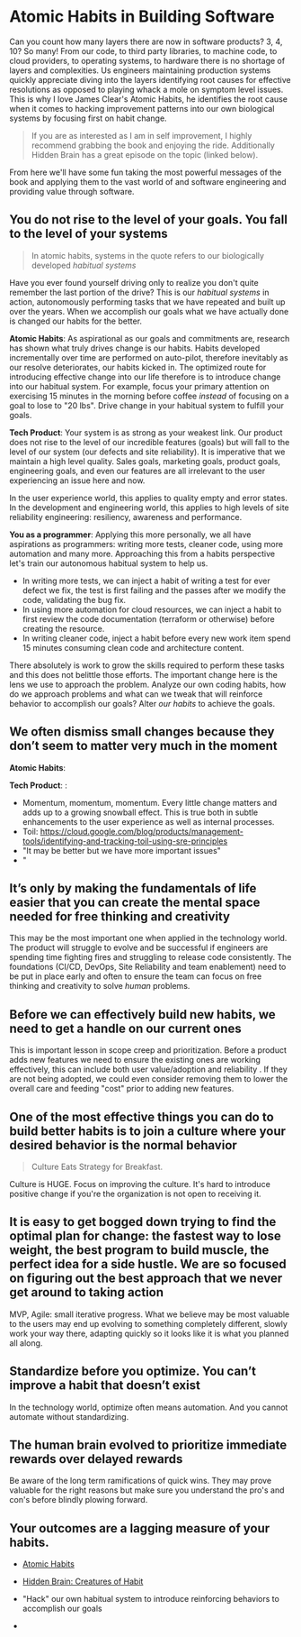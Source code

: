 # Atomic Habits in Building Software

Can you count how many layers there are now in software products?  3, 4, 10?  So many!   From our code, to third party libraries, to machine code, to cloud providers, to operating systems, to hardware there is no shortage of layers and complexities.  Us engineers maintaining production systems quickly appreciate diving into the layers identifying root causes for effective resolutions as opposed to playing whack a mole on symptom level issues.  This is why I love James Clear's Atomic Habits, he identifies the root cause when it comes to hacking improvement patterns into our own biological systems by focusing first on habit change.

> If you are as interested as I am in self improvement, I highly recommend grabbing the book and enjoying the ride.  Additionally Hidden Brain has a great episode on the topic (linked below). 

From here we'll have some fun taking the most powerful messages of the book and applying them to the vast world of and software engineering and providing value through software.

## You do not rise to the level of your goals.  You fall to the level of your systems

> In atomic habits, systems in the quote refers to our biologically developed *habitual systems*

Have you ever found yourself driving only to realize you don't quite remember the last portion of the drive?  This is our *habitual systems* in action, autonomously performing tasks that we have repeated and built up over the years.  When we accomplish our goals what we have actually done is changed our habits for the better.

**Atomic Habits**:  As aspirational as our goals and commitments are,  research has shown what truly drives change is our habits.  Habits developed incrementally over time are performed on auto-pilot, therefore inevitably as our resolve deteriorates, our habits kicked in.  The optimized route for introducing effective change into our life therefore is to introduce change into our habitual system.  For example, focus your primary attention on exercising 15 minutes in the morning before coffee _instead_ of focusing on a goal to lose to "20 lbs".  Drive change in your habitual system to fulfill your goals. 

**Tech Product**:  Your system is as strong as your weakest link.   Our product does not rise to the level of our incredible features (goals) but will fall to the level of our system (our defects and site reliability).  It is imperative that we maintain a high level quality.  Sales goals, marketing goals, product goals, engineering goals, and even our features are all irrelevant to the user experiencing an issue here and now. 

In the user experience world, this applies to quality empty and error states.
In the development and engineering world, this applies to high levels of site reliability engineering: resiliency, awareness and performance.

**You as a programmer**:  Applying this more personally, we all have aspirations as programmers: writing more tests, cleaner code, using more automation and many more.  Approaching this from a habits perspective let's train our autonomous habitual system to help us.  

- In writing more tests, we can inject a habit of writing a test for ever defect we fix, the test is first failing and the passes after we modify the code, validating the bug fix.  
- In using more automation for cloud resources, we can inject a habit to first review the code documentation (terraform or otherwise) before creating the resource. 
- In writing cleaner code, inject a habit before every new work item spend 15 minutes consuming clean code and architecture content.  

There absolutely is work to grow the skills required to perform these tasks and this does not belittle those efforts.  The important change here is the lens we use to approach the problem.   Analyze our own coding habits, how do we approach problems and what can we tweak that will reinforce behavior to accomplish our goals?  Alter _our habits_ to achieve the goals.

## We often dismiss small changes because they don’t seem to matter very much in the moment

**Atomic Habits**:  

**Tech Product**:  : 
- Momentum, momentum, momentum.  Every little change matters and adds up to a growing snowball effect. This is true both in subtle enhancements to the user experience as well as internal processes.
- Toil: https://cloud.google.com/blog/products/management-tools/identifying-and-tracking-toil-using-sre-principles
- "It may be better but we have more important issues"
- "

## It’s only by making the fundamentals of life easier that you can create the mental space needed for free thinking and creativity

This may be the most important one when applied in the technology world.  The product will struggle to evolve and be successful if engineers are spending time fighting fires and struggling to release code consistently.  The foundations (CI/CD, DevOps, Site Reliability and team enablement) need to be put in place early and often to ensure the team can focus on free thinking and creativity to solve _human_ problems. 

## Before we can effectively build new habits, we need to get a handle on our current ones

This is important lesson in scope creep and prioritization.  Before a product adds new features we need to ensure the existing ones are working effectively, this can include both user value/adoption and reliability .  If they are not being adopted, we could even consider removing them to lower the overall care and feeding "cost" prior to adding new features.  

## One of the most effective things you can do to build better habits is to join a culture where your desired behavior is the normal behavior

> Culture Eats Strategy for Breakfast.

Culture is HUGE.  Focus on improving the culture.  It's hard to introduce positive change if you're the organization is not open to receiving it.

## It is easy to get bogged down trying to find the optimal plan for change: the fastest way to lose weight, the best program to build muscle, the perfect idea for a side hustle.  We are so focused on figuring out the best approach that we never get around to taking action


MVP, Agile: small iterative progress.  What we believe may be most valuable to the users may end up evolving to something completely different, slowly work your way there, adapting quickly so it looks like it is what you planned all along.


## Standardize before you optimize.  You can’t improve a habit that doesn’t exist

In the technology world, optimize often means automation.  And you cannot automate without standardizing.

## The human brain evolved to prioritize immediate rewards over delayed rewards

Be aware of the long term ramifications of quick wins.  They may prove valuable for the right reasons but make sure you understand the pro's and con's before blindly plowing forward.

## Your  outcomes are a lagging measure of your habits.

- [Atomic Habits](https://www.amazon.com/gp/product/0735211299)
- [Hidden Brain: Creatures of Habit](https://hiddenbrain.org/podcast/creatures-of-habit/)


- "Hack" our own habitual system to introduce reinforcing behaviors to accomplish our goals
-   
<!--stackedit_data:
eyJoaXN0b3J5IjpbMzMzNDEyNjYyLC0zNTM4NjU3NTgsLTkzOT
gxMTUyOCwtMjE0Mzk2Nzk2MywyMTM1Nzk1NDI1LC02MjQ4ODk3
NDMsMTk4MDgyMDExMiwxODI3OTMwNTE1LC0xMzg3NjA5NjY2LC
00MDM3MjMyMzQsNzMwOTk4MTE2XX0=
-->